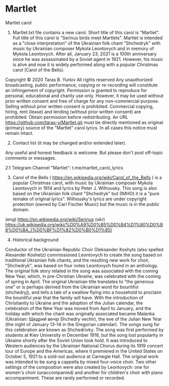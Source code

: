 # Martlet
Martlet carol 

1. Martlet.txt file contains a new carol. Short title of this carol is "Martlet".
Full title of this carol is "Serinus birds meet Martlets".
Martlet is intended as a "close interpretation" of the Ukrainian folk chant "Shchedryk"
with music by Ukrainian composer Mykola Leontovych and in memory of Mykola Leontovych.
After all, January 23, 2021 is a 100th anniversary since he was assassinated by a Soviet agent in 1921.
However, his music is alive and now it is widely performed along with a popular Christmas carol
(Carol of the Bells).

Copyright © 2020 Taras B. Yurkiv All rights reserved
Any unauthorized broadcasting, public performance,
copying or re-recording will constitute an infringement of copyright.
Permission is granted to reproduce for personal, educational and charity use only.
However, it may be used without prior written consent and
free of charge for any non-commercial purpose.
Selling without prior written consent is prohibited.
Commercial copying, hiring, rent (lease) and lending
(without prior written consent) are prohibited.
Obtain permission before redistributing.
An URL https://github.com/taras-y/Martlet.git must be directly mentioned as original
(primary) source of the "Martlet" carol lyrics.
In all cases this notice must remain intact.

2. Contact list (it may be changed and/or extended later).

Any useful and honest feedback is welcome. But please don't post off-topic comments or messages.

2.1 Telegram Channel "Martlet": t.me/martlet_carol_lyrics

3. Carol of the Bells ( https://en.wikipedia.org/wiki/Carol_of_the_Bells ) is a popular Christmas carol,
with music by Ukrainian composer Mykola Leontovych in 1914 and lyrics by Peter J. Wilhousky.
This song is also based on the Ukrainian folk chant "Shchedryk" but (IMHO) it is a "pure remake of original lyrics".
Wilhousky's lyrics are under copyright protection (owned by Carl Fischer Music) but the music is in the public domain.

(eng) https://en.wikipedia.org/wiki/Serinus
(ukr) https://uk.wikipedia.org/wiki/%D0%A9%D0%B5%D0%B4%D1%80%D0%B8%D0%BA_(%D0%BF%D1%82%D0%B0%D1%85)

4. Historical background

Conductor of the Ukrainian Republic Choir Oleksander Koshyts (also spelled Alexander Koshetz)
commissioned Leontovych to create the song based on traditional Ukrainian folk chants,
and the resulting new work for choir, "Shchedryk", was based on four notes Leontovych found in an anthology.
The original folk story related in the song was associated with the coming New Year,
which, in pre-Christian Ukraine, was celebrated with the coming of spring in April.
The original Ukrainian title translates to "the generous one" or is perhaps derived from
the Ukrainian word for bountiful (shchedryj), and tells a tale of a swallow flying into a household
to proclaim the bountiful year that the family will have.
With the introduction of Christianity to Ukraine and the adoption of the Julian calendar,
the celebration of the New Year was moved from April to January,
and the holiday with which the chant was originally associated became Malanka
(Ukrainian: Щедрий вечір Shchedry vechir), the eve of the Julian New Year
(the night of January 13–14 in the Gregorian calendar).
The songs sung for this celebration are known as Shchedrivky.
The song was first performed by students at Kiev University in December 1916,
but the song lost popularity in Ukraine shortly after the Soviet Union took hold.
It was introduced to Western audiences by the Ukrainian National Chorus
during its 1919 concert tour of Europe and the Americas,
where it premiered in the United States on October 5, 1921 to a sold-out audience at Carnegie Hall.
The original work was intended to be sung a cappella by mixed four-voice choir.
Two other settings of the composition were also created by Leontovych:
one for women's choir (unaccompanied) and another for children's choir with piano accompaniment.
These are rarely performed or recorded.
